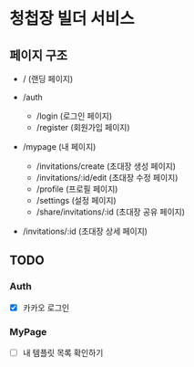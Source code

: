# 청첩장 빌더 서비스

## 페이지 구조

- / (랜딩 페이지)

- /auth

  - /login (로그인 페이지)
  - /register (회원가입 페이지)

- /mypage (내 페이지)

  - /invitations/create (초대장 생성 페이지)
  - /invitations/:id/edit (초대장 수정 페이지)
  - /profile (프로필 페이지)
  - /settings (설정 페이지)
  - /share/invitations/:id (초대장 공유 페이지)

- /invitations/:id (초대장 상세 페이지)

## TODO

### Auth

- [x] 카카오 로그인

### MyPage

- [ ] 내 템플릿 목록 확인하기

